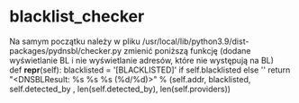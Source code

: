 # blacklist_checker
Na samym początku należy w pliku /usr/local/lib/python3.9/dist-packages/pydnsbl/checker.py zmienić poniższą funkcję (dodane wyświetlanie BL i nie wyświetlanie adresów, które nie występują na BL)\
    def __repr__(self):
        blacklisted = '[BLACKLISTED]' if self.blacklisted else ''
        return "<DNSBLResult: %s %s %s (%d/%d)>" % (self.addr, blacklisted, self.detected_by , len(self.detected_by),
                                                 len(self.providers))

